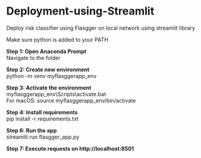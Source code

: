 # Deployment-using-Streamlit

Deploy risk classifier using Flasgger on local network using streamlit library

Make sure python is added to your PATH</b>

<b>Step 1: Open Anaconda Prompt<br></b>
Navigate to the folder

<b>Step 2: Create new environment<br></b>
python -m venv myflasggerapp_env

<b>Step 3: Activate the environment<br></b>
myflasggerapp_env\Scripts\activate.bat<br>
For macOS: source myflasggerapp_env/bin/activate

<b>Step 4: Install requirements<br></b>
pip install -r requirements.txt

<b>Step 6: Run the app <br></b>
streamlit run flasgger_app.py

<b>Step 7: Execute requests on http://localhost:8501<br></b>


